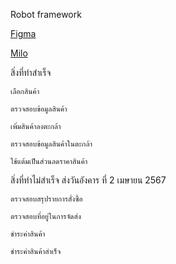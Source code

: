 Robot framework 

[Figma](https://www.facebook.com/borntodev)

[Milo](https://www.facebook.com/borntodev)

สิ่งที่ทำสำเร็จ

    เลือกสินค้า

    ตรวจสอบข้อมูลสินค้า   

    เพิ่มสินค้าลงตะกล้า

    ตรวจสอบข้อมูลสินค้าในตะกล้า    

    ใช้แต้มเป็นส่วนลดราคาสินค้า  
สิ่งที่ทำไม่สำเร็จ ส่งวันอังคาร ที่ 2 เมษายน 2567

    ตรวจสอบสรุปรายการสั่งซื้อ 

    ตรวจสอบที่อยู่ในการจัดส่ง

    ชำระค่าสินค้า
    
    ชำระค่าสินค้าสำเร็จ